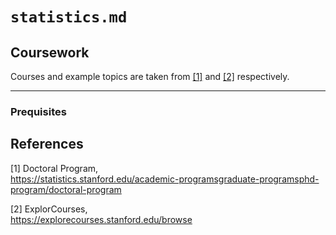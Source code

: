 # `statistics.md`

## Coursework

Courses and example topics are taken from [[1]](#1) and [[2]](#2) respectively.

---

### Prequisites

## References

<a id="1">[1]</a>
Doctoral Program,  
https://statistics.stanford.edu/academic-programsgraduate-programsphd-program/doctoral-program

<a id="2">[2]</a>
ExplorCourses,  
https://explorecourses.stanford.edu/browse
